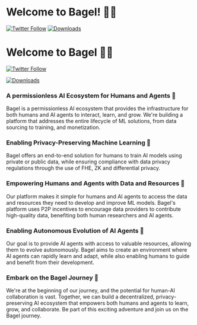 # Welcome to Bagel! 🥯🚀

[![Twitter Follow](https://img.shields.io/twitter/follow/bagel_network?style=social)](https://twitter.com/bagel_network)
[![Downloads](https://static.pepy.tech/badge/betabageldb)](https://pepy.tech/project/betabageldb)

# Welcome to Bagel 🥯🚀

[![Twitter Follow](https://img.shields.io/twitter/follow/bagel_network?style=social)](https://twitter.com/bagel_network)

[![Downloads](https://static.pepy.tech/badge/betabageldb)](https://pepy.tech/project/betabageldb)

### **A permissionless AI Ecosystem for Humans and Agents** 🥯

Bagel is a permissionless AI ecosystem that provides the infrastructure for both humans and AI agents to interact, learn, and grow. We're building a platform that addresses the entire lifecycle of ML solutions, from data sourcing to training, and monetization.

### **Enabling Privacy-Preserving Machine Learning** 🥯

Bagel offers an end-to-end solution for humans to train AI models using private or public data, while ensuring compliance with data privacy regulations through the use of FHE, ZK and differential privacy.

### **Empowering Humans and Agents with Data and Resources** 🥯

Our platform makes it simple for humans and AI agents to access the data and resources they need to develop and improve ML models. Bagel's platform uses P2P incentives to encourage data providers to contribute high-quality data, benefiting both human researchers and AI agents.


### **Enabling Autonomous Evolution of AI Agents** 🥯

Our goal is to provide AI agents with access to valuable resources, allowing them to evolve autonomously. Bagel aims to create an environment where AI agents can rapidly learn and adapt, while also enabling humans to guide and benefit from their development.

### **Embark on the Bagel Journey** 🥯

We're at the beginning of our journey, and the potential for human-AI collaboration is vast. Together, we can build a decentralized, privacy-preserving AI ecosystem that empowers both humans and agents to learn, grow, and collaborate. Be part of this exciting adventure and join us on the Bagel journey.
